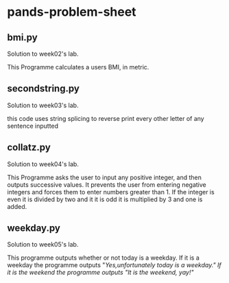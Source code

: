 # pands-problem-sheet

bmi.py
---
Solution to week02's lab.

This Programme calculates a users BMI, in metric.

secondstring.py
---
Solution to week03's lab.

this code uses string splicing to reverse print every other letter of any sentence inputted

collatz.py
---
Solution to week04's lab.

<p>This Programme asks the user to input any positive integer, and then outputs successive values. It prevents the user from entering negative integers and forces them to enter numbers greater than 1. If the integer is even it is divided by two and it it is odd it is multiplied by 3 and one is added. <p>

weekday.py
---
Solution to week05's lab.

<p>This programme outputs whether or not today is a weekday. If it is a weekday the programme outputs "<em>Yes,unfortunately today is a weekday.<em>" If it is the weekend the programme outputs "<em>It is the weekend, yay!<em>"<p>
